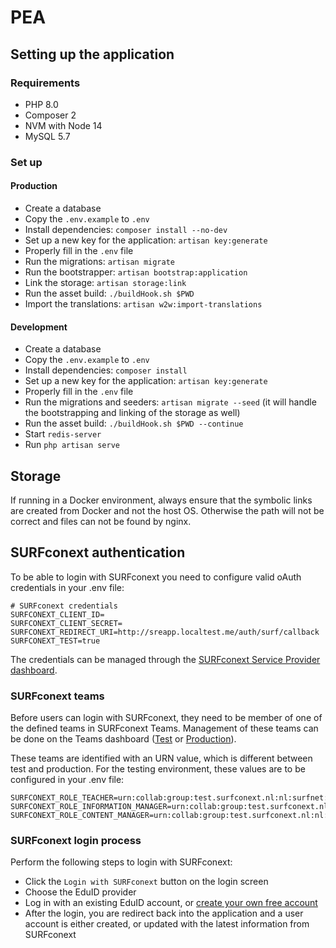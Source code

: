 # PEA

## Setting up the application

### Requirements

- PHP 8.0
- Composer 2
- NVM with Node 14
- MySQL 5.7

### Set up

#### Production
- Create a database
- Copy the `.env.example` to `.env`
- Install dependencies: `composer install --no-dev`
- Set up a new key for the application: `artisan key:generate`
- Properly fill in the `.env` file
- Run the migrations: `artisan migrate`
- Run the bootstrapper: `artisan bootstrap:application`
- Link the storage: `artisan storage:link`
- Run the asset build: `./buildHook.sh $PWD`
- Import the translations: `artisan w2w:import-translations`

#### Development
- Create a database
- Copy the `.env.example` to `.env`
- Install dependencies: `composer install`
- Set up a new key for the application: `artisan key:generate`
- Properly fill in the `.env` file
- Run the migrations and seeders: `artisan migrate --seed` (it will handle the bootstrapping and linking of the storage as well)
- Run the asset build: `./buildHook.sh $PWD --continue`
- Start `redis-server`
- Run `php artisan serve`

## Storage

If running in a Docker environment, always ensure that the symbolic links are created from Docker and not the host OS. 
Otherwise the path will not be correct and files can not be found by nginx.

## SURFconext authentication
To be able to login with SURFconext you need to configure valid oAuth credentials in your .env file:

```dotenv
# SURFconext credentials
SURFCONEXT_CLIENT_ID=
SURFCONEXT_CLIENT_SECRET=
SURFCONEXT_REDIRECT_URI=http://sreapp.localtest.me/auth/surf/callback
SURFCONEXT_TEST=true
```
The credentials can be managed through the [SURFconext Service Provider dashboard](https://sp.surfconext.nl/).

### SURFconext teams
Before users can login with SURFconext, they need to be member of one of the defined teams in SURFconext Teams. Management of these teams can be done on the Teams dashboard ([Test](https://teams.test.surfconext.nl/) or [Production](https://teams.surfconext.nl/)).

These teams are identified with an URN value, which is different between test and production.
For the testing environment, these values are to be configured in your .env file:
```dotenv
SURFCONEXT_ROLE_TEACHER=urn:collab:group:test.surfconext.nl:nl:surfnet:diensten:edutools_test_docent
SURFCONEXT_ROLE_INFORMATION_MANAGER=urn:collab:group:test.surfconext.nl:nl:surfnet:diensten:edutools_test_informatiemanager
SURFCONEXT_ROLE_CONTENT_MANAGER=urn:collab:group:test.surfconext.nl:nl:surfnet:diensten:edutools_test_contentmanager
```

### SURFconext login process
Perform the following steps to login with SURFconext:
* Click the `Login with SURFconext` button on the login screen
* Choose the EduID provider
* Log in with an existing EduID account, or [create your own free account](https://wiki.surfnet.nl/display/conextsupport/eduID+gasttoegang)
* After the login, you are redirect back into the application and a user account is either created, or updated with the latest information from SURFconext

